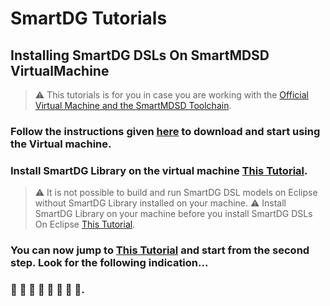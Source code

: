 # SmartDG Tutorials
## Installing SmartDG DSLs On SmartMDSD VirtualMachine

> :warning: This tutorials is for you in case you are working with the [Official Virtual Machine and the SmartMDSD Toolchain](https://wiki.servicerobotik-ulm.de/tutorials:launching-vm-and-toolchain:start).

### Follow the instructions given [here](https://wiki.servicerobotik-ulm.de/tutorials:launching-vm-and-toolchain:start) to download and start using the Virtual machine.

### Install SmartDG Library on the virtual machine [This Tutorial](../01_02_Installing_SmartDG_Library/README.md).
> :warning: It is not possible to build and run SmartDG DSL models on Eclipse without SmartDG Library installed on your machine.
> :warning: Install SmartDG Library on your machine before you install SmartDG DSLs On Eclipse [This Tutorial](../01_02_Installing_SmartDG_Library/README.md).

### You can now jump to [This Tutorial](../02_01_Installing_SmartDG_DSLs_On_Eclipse/README.md) and start from the second step. Look for the following indication...
### :balloon: :balloon: :balloon: :balloon: :balloon: :balloon: :balloon: :balloon:.

